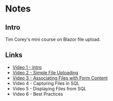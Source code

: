# Notes

## Intro

Tim Corey's mini course on Blazor file upload.

## Links

- [Video 1 - Intro](https://www.youtube.com/watch?v=fb84DSypeWk)
- [Video 2 - Simple File Uploading](https://www.youtube.com/watch?v=9H6hs61UK84)
- [Video 3 - Associating Files with Form Content](https://www.youtube.com/watch?v=fW-rx2ONPGM)
- Video 4 - Capturing Files in SQL
- Video 5 - Displaying Files from SQL
- Video 6 - Best Practices
